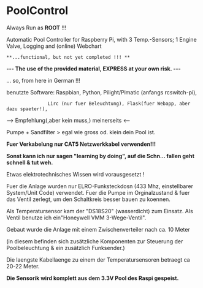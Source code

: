 # PoolControl
Always Run as **ROOT** !!!

Automatic Pool Controller for Raspberry Pi, 
with 3 Temp.-Sensors; 1 Engine Valve, Logging and (online) Webchart

~~~~~~~~~~~~~~~~~~~~~~~~~~~~~~~~~~~~~~~~~~~
**...functional, but not yet completed !!! **
~~~~~~~~~~~~~~~~~~~~~~~~~~~~~~~~~~~~~~~~~~~

**--- The use of the provided material, EXPRESS at your own risk. ---**

... so, from here in German !!!

benutzte Software: Raspbian, Python, Pilight/Pimatic (anfangs rcswitch-pi),
 
                   Lirc (nur fuer Beleuchtung), Flask(fuer Webapp, aber dazu spaeter!),

--> Empfehlung(,aber kein muss,) meinerseits <--

Pumpe + Sandfilter > egal wie gross od. klein dein Pool ist.

**Fuer Verkabelung nur CAT5 Netzwerkkabel verwenden!!!**

**Sonst kann ich nur sagen "learning by doing", auf die Schn... fallen geht schnell & tut weh.**

Etwas elektrotechnisches Wissen wird vorausgesetzt !

Fuer die Anlage wurden nur ELRO-Funksteckdosn (433 Mhz, einstellbarer System/Unit Code) verwendet.
Fuer die Pumpe im Orginalzustand & fuer das Ventil zerlegt, um den Schaltkreis besser bauen zu koennen.

Als Temperatursensor kam der "DS18S20" (wasserdicht) zum Einsatz.
Als Ventil benutze ich ein"Honeywell VMM 3-Wege-Ventil".

Gebaut wurde die Anlage mit einem Zwischenverteiler nach ca. 10 Meter

(in diesem befinden sich zusätzliche Komponenten zur Steuerung der Poolbeleuchtung & ein zusätzlich Funksender.)

Die laengste Kabellaenge zu einem der Temperatursensoren betraegt ca 20-22 Meter.

**Die Sensorik wird komplett aus dem 3.3V Pool des Raspi gespeist.**


**<Beschreibung der Schaltkreise folgt.>**


